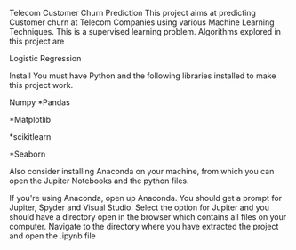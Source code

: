 
Telecom Customer Churn Prediction
This project aims at predicting Customer churn at Telecom Companies using various Machine Learning Techniques. This is a supervised learning problem. Algorithms explored in this project are

Logistic Regression




Install
You must have Python and the following libraries installed to make this project work.

Numpy
*Pandas

*Matplotlib

*scikitlearn



*Seaborn


Also consider installing Anaconda on your machine, from which you can open the Jupiter Notebooks and the python files.


If you're using Anaconda, open up Anaconda. You should get a prompt for Jupiter, Spyder and Visual Studio. Select the option for Jupiter and you should have a directory open in the browser which contains all files on your computer. Navigate to the directory where you have extracted the project and open the .ipynb file

